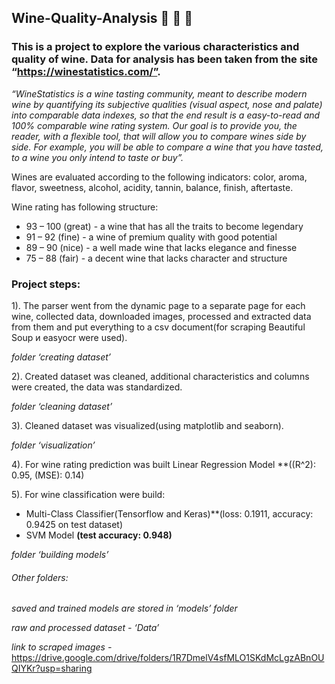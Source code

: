 ## Wine-Quality-Analysis :wine_glass: :wine_glass: :wine_glass: 

### This is a project to explore the various characteristics and quality of wine. Data for analysis has been taken from the site “https://winestatistics.com/”.

  *“WineStatistics is a wine tasting community, meant to describe modern wine by quantifying its subjective qualities (visual aspect, nose and palate) into comparable data indexes, so that the end result is a easy-to-read and 100% comparable wine rating system.  Our goal is to provide you, the reader, with a flexible tool, that will allow you to compare wines side by side. For example, you will be able to compare a wine that you have tasted, to a wine you only intend to taste or buy”.*
  
  Wines are evaluated according to the following indicators: color, aroma, flavor, sweetness, alcohol, acidity, tannin, balance, finish, aftertaste.
   
  Wine rating has following structure:
  - 93 – 100 (great) - a wine that has all the traits to become legendary
  - 91 – 92 (fine) - a wine of premium quality with good potential
  - 89 – 90 (nice) - a well made wine that lacks elegance and finesse
  - 75 – 88 (fair) - a decent wine that lacks character and structure
  
### Project steps:

 1). The parser went from the dynamic page to a separate page for each wine, collected data, downloaded images, processed and extracted data from them and put everything to a csv document(for scraping Beautiful Soup и easyocr were used).
 
  *folder ‘creating dataset’*

 2). Created dataset was cleaned, additional characteristics and columns were created, the data was standardized.
 
  *folder ‘cleaning dataset’*

 3). Cleaned dataset was visualized(using matplotlib and seaborn).
 
  *folder ‘visualization’*

 4). For wine rating prediction was built Linear Regression Model
**((R^2): 0.95, (MSE): 0.14)

 5). For wine classification were build:
- Multi-Class Classifier(Tensorflow and Keras)**(loss: 0.1911, accuracy: 0.9425 on test dataset)
- SVM Model  **(test accuracy: 0.948)**

 *folder ‘building models’*

###### Other folders:

 *saved and trained models are stored in ‘models’ folder*
 
 *raw and processed dataset  - ‘Data’*
 
 *link to scraped images -* 
 https://drive.google.com/drive/folders/1R7DmelV4sfMLO1SKdMcLgzABnOUQIYKr?usp=sharing
 
